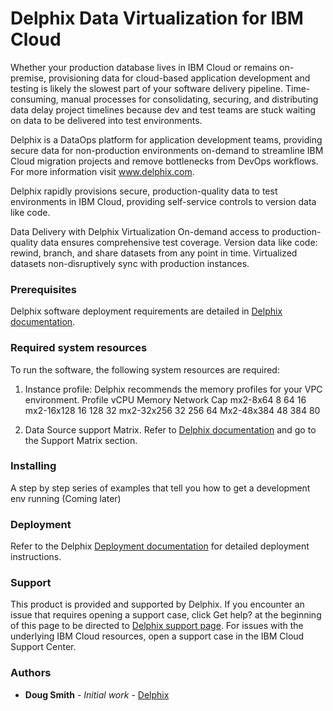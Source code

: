 # Delphix Data Virtualization for IBM Cloud
Whether your production database lives in IBM Cloud or remains on-premise, provisioning data for cloud-based application development and testing is likely the slowest part of your software delivery pipeline. Time-consuming, manual processes for consolidating, securing, and distributing data delay project timelines because dev and test teams are stuck waiting on data to be delivered into test environments.  

Delphix is a DataOps platform for application development teams, providing secure data for non-production environments on-demand to streamline IBM Cloud migration projects and remove bottlenecks from DevOps workflows. For more information visit www.delphix.com.

Delphix rapidly provisions secure, production-quality data to test environments in IBM Cloud, providing self-service controls to version data like code.

Data Delivery with Delphix Virtualization
On-demand access to production-quality data ensures comprehensive test coverage.
Version data like code:  rewind, branch, and share datasets from any point in time.
Virtualized datasets non-disruptively sync with production instances.

### Prerequisites
Delphix software deployment requirements are detailed in [Delphix documentation](https://docs.delphix.com).					

### Required system resources			
To run the software, the following system resources are required:		
1. Instance profile: Delphix recommends the memory profiles for your VPC environment.
  Profile     vCPU  Memory  Network Cap
  mx2-8x64	  8	    64	    16
  mx2-16x128	16	  128	    32
  mx2-32x256	32	  256	    64 
  Mx2-48x384  48    384     80
  
2. Data Source support Matrix. Refer to [Delphix documentation](https://docs.delphix.com) and go to the Support Matrix section.	

### Installing

A step by step series of examples that tell you how to get a development env running
(Coming later)

### Deployment

Refer to the Delphix [Deployment documentation](https://docs.delphix.com/docs/deployment) for detailed deployment instructions.	

### Support	
This product is provided and supported by Delphix. If you encounter an issue that requires opening a support case, click Get help? at the beginning of this page to be directed to [Delphix support page](https://support.delphix.com). For issues with the underlying IBM Cloud resources, open a support case in the IBM Cloud Support Center. 

### Authors

* **Doug Smith** - *Initial work* - [Delphix](https://www.delphix.com)
